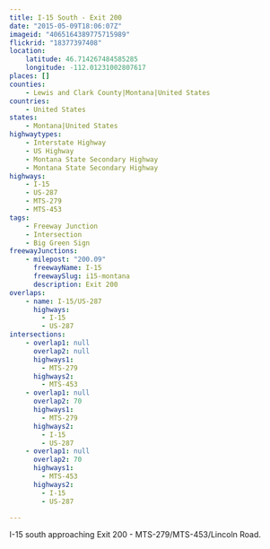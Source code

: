 ```yaml
---
title: I-15 South - Exit 200
date: "2015-05-09T18:06:07Z"
imageid: "4065164389775715989"
flickrid: "18377397408"
location:
    latitude: 46.714267484585285
    longitude: -112.01231002807617
places: []
counties:
    - Lewis and Clark County|Montana|United States
countries:
    - United States
states:
    - Montana|United States
highwaytypes:
    - Interstate Highway
    - US Highway
    - Montana State Secondary Highway
    - Montana State Secondary Highway
highways:
    - I-15
    - US-287
    - MTS-279
    - MTS-453
tags:
    - Freeway Junction
    - Intersection
    - Big Green Sign
freewayJunctions:
    - milepost: "200.09"
      freewayName: I-15
      freewaySlug: i15-montana
      description: Exit 200
overlaps:
    - name: I-15/US-287
      highways:
        - I-15
        - US-287
intersections:
    - overlap1: null
      overlap2: null
      highways1:
        - MTS-279
      highways2:
        - MTS-453
    - overlap1: null
      overlap2: 70
      highways1:
        - MTS-279
      highways2:
        - I-15
        - US-287
    - overlap1: null
      overlap2: 70
      highways1:
        - MTS-453
      highways2:
        - I-15
        - US-287

---
```

I-15 south approaching Exit 200 - MTS-279/MTS-453/Lincoln Road.